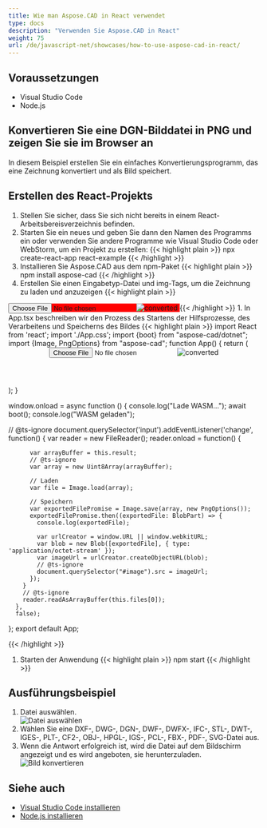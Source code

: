 ```yaml
---
title: Wie man Aspose.CAD in React verwendet
type: docs
description: "Verwenden Sie Aspose.CAD in React"
weight: 75
url: /de/javascript-net/showcases/how-to-use-aspose-cad-in-react/
---
```


## Voraussetzungen
- Visual Studio Code
- Node.js

## Konvertieren Sie eine DGN-Bilddatei in PNG und zeigen Sie sie im Browser an

In diesem Beispiel erstellen Sie ein einfaches Konvertierungsprogramm, das eine Zeichnung konvertiert und als Bild speichert.

## Erstellen des React-Projekts

1. Stellen Sie sicher, dass Sie sich nicht bereits in einem React-Arbeitsbereisverzeichnis befinden.
1. Starten Sie ein neues und geben Sie dann den Namen des Programms ein oder verwenden Sie andere Programme wie Visual Studio Code oder WebStorm, um ein Projekt zu erstellen:
{{< highlight plain >}}
npx create-react-app react-example
{{< /highlight >}}
1. Installieren Sie Aspose.CAD aus dem npm-Paket
{{< highlight plain >}}
npm install aspose-cad
{{< /highlight >}}
1. Erstellen Sie einen Eingabetyp-Datei und img-Tags, um die Zeichnung zu laden und anzuzeigen
{{< highlight plain >}}
<span style="background-color: red">
  <input id="file" type="file"/>
  <img alt="converted" id="image" />
</span>
{{< /highlight >}}
1. In App.tsx beschreiben wir den Prozess des Startens der Hilfsprozesse, des Verarbeitens und Speicherns des Bildes
{{< highlight plain >}}
import React from 'react';
import './App.css';
import {boot} from "aspose-cad/dotnet";
import {Image, PngOptions} from "aspose-cad";
function App() {
  return (
    <div className="App">
      <header className="App-header">
          <input id="file" type="file"/>
          <img alt="converted" id="image" />
      </header>
    </div>
  );
}

window.onload = async function () {
  console.log("Lade WASM...");
  await boot();
  console.log("WASM geladen");

  // @ts-ignore
    document.querySelector('input').addEventListener('change', function() {
        var reader = new FileReader();
        reader.onload = function() {
          
          var arrayBuffer = this.result;
          // @ts-ignore
          var array = new Uint8Array(arrayBuffer);

          // Laden
          var file = Image.load(array);

          // Speichern
          var exportedFilePromise = Image.save(array, new PngOptions());
          exportedFilePromise.then((exportedFile: BlobPart) => {
            console.log(exportedFile);

            var urlCreator = window.URL || window.webkitURL;
            var blob = new Blob([exportedFile], { type: 'application/octet-stream' });
            var imageUrl = urlCreator.createObjectURL(blob);
            // @ts-ignore
            document.querySelector("#image").src = imageUrl;
          });
        }
        // @ts-ignore
        reader.readAsArrayBuffer(this.files[0]);
      },
      false);
};
export default App;

{{< /highlight >}}
1. Starten der Anwendung
{{< highlight plain >}}
npm start
{{< /highlight >}}

## Ausführungsbeispiel

1. Datei auswählen.<br>
![Datei auswählen](/cad/_assets/javascript-net/react/choose-file.png)<br>
1. Wählen Sie eine DXF-, DWG-, DGN-, DWF-, DWFX-, IFC-, STL-, DWT-, IGES-, PLT-, CF2-, OBJ-, HPGL-, IGS-, PCL-, FBX-, PDF-, SVG-Datei aus.
1. Wenn die Antwort erfolgreich ist, wird die Datei auf dem Bildschirm angezeigt und es wird angeboten, sie herunterzuladen.<br>
![Bild konvertieren](/cad/_assets/javascript-net/react/convert-image.png)<br>

## Siehe auch

- [Visual Studio Code installieren](https://code.visualstudio.com/)
- [Node.js installieren](https://nodejs.org/en/)
